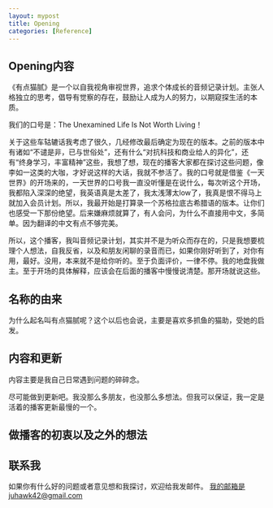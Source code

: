 ```yaml
---
layout: mypost
title: Opening
categories: [Reference]
---
```


## Opening内容

《有点猫腻》是一个以自我视角审视世界，追求个体成长的音频记录计划。主张人格独立的思考，倡导有觉察的存在，鼓励让人成为人的努力，以期窥探生活的本质。

我们的口号是：The Unexamined Life Is Not Worth Living！

关于这些车轱辘话我考虑了很久，几经修改最后确定为现在的版本。之前的版本中有诸如“不谴是非，已与世俗处”，还有什么“对抗科技和商业给人的异化”，还有“终身学习，丰富精神”这些，我想了想，现在的播客大家都在探讨这些问题，像李如一这类的大咖，才好说这样的大话，我就不参活了。我的口号就是借鉴《一天世界》的开场来的，一天世界的口号我一直没听懂是在说什么，每次听这个开场，我都陷入深深的绝望，我英语真是太差了，我太浅薄太low了，我真是恨不得马上就加入会员计划。所以，我最开始是打算录一个苏格拉底古希腊语的版本。让你们也感受一下那份绝望。后来嫌麻烦就算了，有人会问，为什么不直接用中文，多简单。因为翻译的中文有点不够完美。

所以，这个播客，我叫音频记录计划，其实并不是为听众而存在的，只是我想要梳理个人想法，自我反省，以及和朋友闲聊的录音而已，如果你刚好听到了，对你有用，最好。没用，本来就不是给你听的。至于负面评价，一律不停。我的地盘我做主。至于开场的具体解释，应该会在后面的播客中慢慢说清楚。那开场就说这些。

## 名称的由来

为什么起名叫有点猫腻呢？这个以后也会说，主要是喜欢多抓鱼的猫助，受她的启发。

## 内容和更新

内容主要是我自己日常遇到问题的碎碎念。

尽可能做到更新吧。我没那么多朋友，也没那么多想法。但我可以保证，我一定是活着的播客更新最慢的一个。

## 做播客的初衷以及之外的想法



## 联系我

如果你有什么好的问题或者意见想和我探讨，欢迎给我发邮件。
我的邮箱是juhawk42@gmail.com
